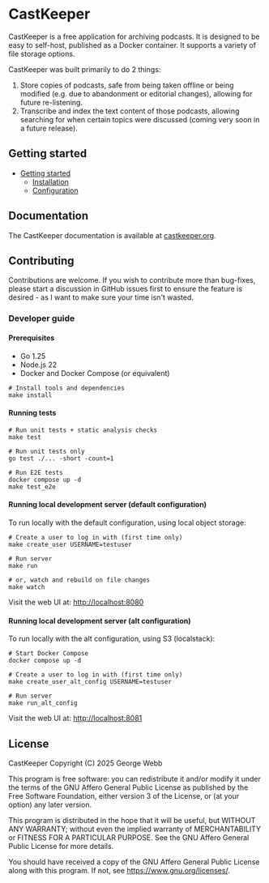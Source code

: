 # CastKeeper

CastKeeper is a free application for archiving podcasts. It is designed to be
easy to self-host, published as a Docker container. It supports a variety of
file storage options.

CastKeeper was built primarily to do 2 things:

1. Store copies of podcasts, safe from being taken offline or being modified
   (e.g. due to abandonment or editorial changes), allowing for future
   re-listening.
2. Transcribe and index the text content of those podcasts, allowing
   searching for when certain topics were discussed (coming very soon in a
   future release).

## Getting started

- [Getting started](https://castkeeper.org/)
  - [Installation](https://castkeeper.org/getting-started/installation)
  - [Configuration](https://castkeeper.org/getting-started/configuration)

## Documentation

The CastKeeper documentation is available at [castkeeper.org](https://castkeeper.org).

## Contributing

Contributions are welcome. If you wish to contribute more than bug-fixes,
please start a discussion in GitHub issues first to ensure the feature is
desired - as I want to make sure your time isn't wasted.

### Developer guide

#### Prerequisites

- Go 1.25
- Node.js 22
- Docker and Docker Compose (or equivalent)

```shell
# Install tools and dependencies
make install
```

#### Running tests

```shell
# Run unit tests + static analysis checks
make test

# Run unit tests only
go test ./... -short -count=1

# Run E2E tests
docker compose up -d
make test_e2e
```

#### Running local development server (default configuration)

To run locally with the default configuration, using local object
storage:

```shell
# Create a user to log in with (first time only)
make create_user USERNAME=testuser

# Run server
make run

# or, watch and rebuild on file changes
make watch
```

Visit the web UI at: <http://localhost:8080>

#### Running local development server (alt configuration)

To run locally with the alt configuration, using S3 (localstack):

```shell
# Start Docker Compose
docker compose up -d

# Create a user to log in with (first time only)
make create_user_alt_config USERNAME=testuser

# Run server
make run_alt_config
```

Visit the web UI at: <http://localhost:8081>

## License

CastKeeper
Copyright (C) 2025  George Webb

This program is free software: you can redistribute it and/or modify
it under the terms of the GNU Affero General Public License as
published by the Free Software Foundation, either version 3 of the
License, or (at your option) any later version.

This program is distributed in the hope that it will be useful,
but WITHOUT ANY WARRANTY; without even the implied warranty of
MERCHANTABILITY or FITNESS FOR A PARTICULAR PURPOSE.  See the
GNU Affero General Public License for more details.

You should have received a copy of the GNU Affero General Public License
along with this program.  If not, see <https://www.gnu.org/licenses/>.
